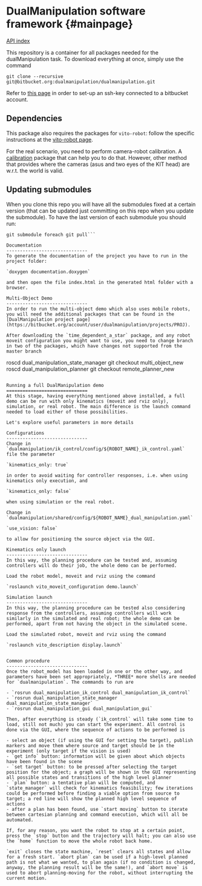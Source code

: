DualManipulation software framework   {#mainpage}
==============================

[API index](http://dualManipulation.bitbucket.org)

This repository is a container for all packages needed for the dualManipulation task.
To download everything at once, simply use the command

`git clone --recursive git@bitbucket.org:dualmanipulation/dualmanipulation.git`

Refer to [this page](https://confluence.atlassian.com/pages/viewpage.action?pageId=270827678) in order to set-up an ssh-key connected to a bitbucket account.

Dependencies
------------------------------
This package also requires the packages for `vito-robot`: follow the specific instructions at the [vito-robot page](https://github.com/CentroEPiaggio/vito-robot.git).

For the real scenario, you need to perform camera-robot calibration. A [calibration](https://github.com/CentroEPiaggio/calibration.git) package that can help you to do that. However, other method that provides where the cameras (asus and two eyes of the KIT head) are w.r.t. the world is valid.

Updating submodules
------------------------------
When you clone this repo you will have all the submodules fixed at a certain version (that can be updated just committing on this repo when you update the submodule). To have the last version of each submodule you should run:

```git submodule foreach git checkout master
git submodule foreach git pull```

Documentation
------------------------------
To generate the documentation of the project you have to run in the project folder:

`doxygen documentation.doxygen`

and then open the file index.html in the generated html folder with a browser.

Multi-Object Demo
------------------------------
In order to run the multi-object demo which also uses mobile robots, you will need the additional packages that can be found in the [DualManipulation project page](https://bitbucket.org/account/user/dualmanipulation/projects/PROJ).

After downloading the `time_dependent_a_star` package, and any robot moveit configuration you might want to use, you need to change branch in two of the packages, which have changes not supported from the master branch

```
roscd dual_manipulation_state_manager
git checkout multi_object_new
roscd dual_manipulation_planner
git checkout remote_planner_new
```

Running a full DualManipulation demo
==============================
At this stage, having everything mentioned above installed, a full demo can be run with only kinematics (moveit and rviz only), simulation, or real robot. The main difference is the launch command needed to load either of those possibilities.

Let's explore useful parameters in more details

Configurations
------------------------------
Change in `dualmanipulation/ik_control/config/${ROBOT_NAME}_ik_control.yaml` file the parameter

`kinematics_only: true`

in order to avoid waiting for controller responses, i.e. when using kinematics only execution, and

`kinematics_only: false`

when using simulation or the real robot.

Change in `dualmanipulation/shared/config/${ROBOT_NAME}_dual_manipulation.yaml`

`use_vision: false`

to allow for positioning the source object via the GUI.

Kinematics only launch
------------------------------
In this way, the planning procedure can be tested and, assuming controllers will do their job, the whole demo can be performed.

Load the robot model, moveit and rviz using the command

`roslaunch vito_moveit_configuration demo.launch`

Simulation launch
------------------------------
In this way, the planning procedure can be tested also considering response from the controllers, assuming controllers will work similarly in the simulated and real robot; the whole demo can be performed, apart from not having the object in the simulated scene.

Load the simulated robot, moveit and rviz using the command

`roslaunch vito_description display.launch`


Common procedure
------------------------------
Once the robot_model has been loaded in one or the other way, and parameters have been set appropriately, *THREE* more shells are needed for `dualmanipulation`. The commands to run are

- `rosrun dual_manipulation_ik_control dual_manipulation_ik_control`
- `rosrun dual_manipulation_state_manager dual_manipulation_state_manager`
- `rosrun dual_manipulation_gui dual_manipulation_gui`

Then, after everything is steady (`ik_control` will take some time to load, still not much) you can start the experiment. All control is done via the GUI, where the sequence of actions to be performed is

- select an object (if using the GUI for setting the target), publish markers and move them where source and target should be in the experiment (only target if the vision is used)
- `get info` button: information will be given about which objects have been found in the scene
- `set target` button: to be pressed after selecting the target position for the object; a graph will be shown in the GUI representing all possible states and transitions of the high level planner
- `plan` button: a tentative plan will be computed, and `state_manager` will check for kinematics feasibility; few iterations could be performed before finding a viable option from source to target; a red line will show the planned high level sequence of actions
- after a plan has been found, use `start moving` button to iterate between cartesian planning and command execution, which will all be automated.

If, for any reason, you want the robot to stop at a certain point, press the `stop` button and the trajectory will halt; you can also use the `home` function to move the whole robot back home.

`exit` closes the state machine, `reset` clears all states and allow for a fresh start. `abort plan` can be used if a high-level planned path is not what we wanted, to plan again (if no condition is changed, anyway, the planning result will be the same!), and `abort move` is used to abort planning-moving for the robot, without interrupting the current motion.
